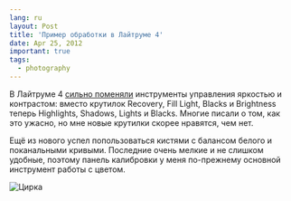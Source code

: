 ```yaml
---
lang: ru
layout: Post
title: 'Пример обработки в Лайтруме 4'
date: Apr 25, 2012
important: true
tags:
  - photography
---
```


В Лайтруме 4 [сильно поменяли](http://birdwatcher.ru/blog/5302 "Чего не хватает Лайтруму и что будет в 4-й версии") инструменты управления яркостью и контрастом: вместо крутилок Recovery, Fill Light, Blacks и Brightness теперь Highlights, Shadows, Lights и Blacks. Многие писали о том, как это ужасно, но мне новые крутилки скорее нравятся, чем нет.

Ещё из нового успел попользоваться кистями с балансом белого и поканальными кривыми. Последние очень мелкие и не слишком удобные, поэтому панель калибровки у меня по-прежнему основной инструмент работы с цветом.

![Цирка](upload://tsirka.jpg)
